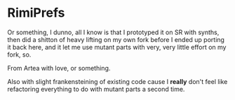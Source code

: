 # RimiPrefs
Or something, I dunno, all I know is that I prototyped it on SR with synths, then did a shitton of heavy lifting on my own fork before I ended up porting it back here, and it let me use mutant parts with very, very little effort on my fork, so.

From Artea with love, or something.

Also with slight frankensteining of existing code cause I **really** don't feel like refactoring everything to do with mutant parts a second time.

